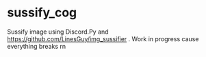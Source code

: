 # sussify_cog
Sussify image using Discord.Py and https://github.com/LinesGuy/img_sussifier .
Work in progress cause everything breaks rn
